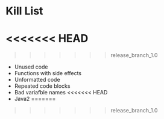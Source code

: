 Kill List
=========
<<<<<<< HEAD
=======

>>>>>>> release_branch_1.0
* Unused code
* Functions with side effects
* Unformatted code
* Repeated code blocks
* Bad variafble names
<<<<<<< HEAD
* Java2
=======

>>>>>>> release_branch_1.0
